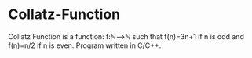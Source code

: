 # Collatz-Function

Collatz Function is a function: f:ℕ⟶ℕ such that f(n)=3n+1 if n is odd and f(n)=n/2 if n is even.
Program written in C/C++.
